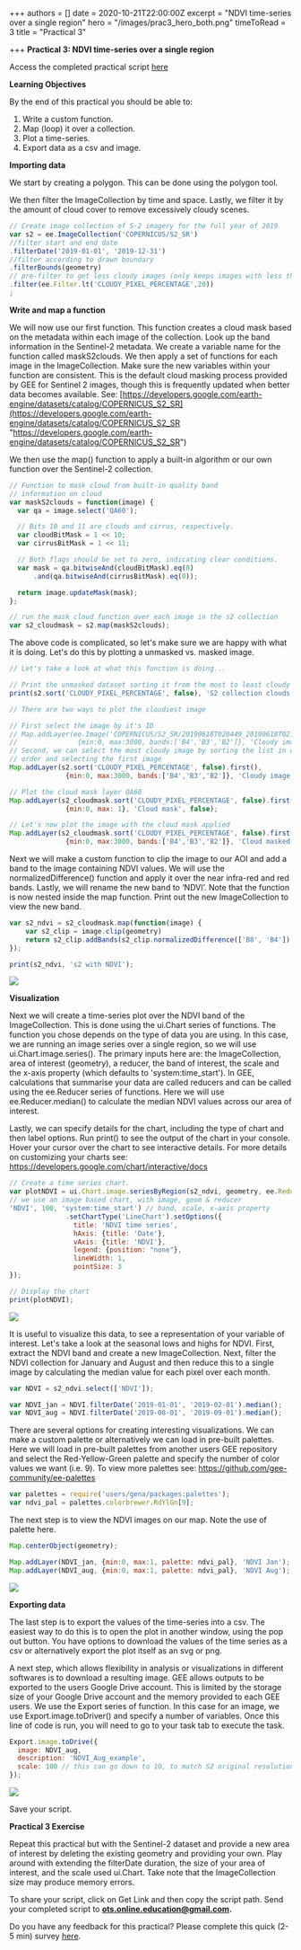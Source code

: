+++
authors = []
date = 2020-10-21T22:00:00Z
excerpt = "NDVI time-series over a single region"
hero = "/images/prac3_hero_both.png"
timeToRead = 3
title = "Practical 3"

+++
**Practical 3: NDVI time-series over a single region**

Access the completed practical script [here](https://code.earthengine.google.com/1a680f461f1fdeb874d2ceba8e5704d3)

**Learning Objectives**

By the end of this practical you should be able to:

1. Write a custom function.
2. Map (loop) it over a collection.
3. Plot a time-series.
4. Export data as a csv and image.

**Importing data**

We start by creating a polygon. This can be done using the polygon tool.

We then filter the ImageCollection by time and space. Lastly, we filter it by the amount of cloud cover to remove excessively cloudy scenes.

```js
// Create image collection of S-2 imagery for the full year of 2019
var s2 = ee.ImageCollection('COPERNICUS/S2_SR')
//filter start and end date
.filterDate('2019-01-01', '2019-12-31')
//filter according to drawn boundary
.filterBounds(geometry)
// pre-filter to get less cloudy images (only keeps images with less than 20% cloudy pixels)
.filter(ee.Filter.lt('CLOUDY_PIXEL_PERCENTAGE',20))
;
```

**Write and map a function**

We will now use our first function. This function creates a cloud mask based on the metadata within each image of the collection. Look up the band information in the Sentinel-2 metadata. We create a variable name for the function called maskS2clouds. We then apply a set of functions for each image in the ImageCollection. Make sure the new variables within your function are consistent. This is the default cloud masking process provided by GEE for Sentinel 2 images, though this is frequently updated when better data becomes available. See: [https://developers.google.com/earth-engine/datasets/catalog/COPERNICUS_S2_SR](https://developers.google.com/earth-engine/datasets/catalog/COPERNICUS_S2_SR "https://developers.google.com/earth-engine/datasets/catalog/COPERNICUS_S2_SR")

We then use the map() function to apply a built-in algorithm or our own function over the Sentinel-2 collection.

```js
// Function to mask cloud from built-in quality band
// information on cloud
var maskS2clouds = function(image) {
  var qa = image.select('QA60');

  // Bits 10 and 11 are clouds and cirrus, respectively.
  var cloudBitMask = 1 << 10;
  var cirrusBitMask = 1 << 11;

  // Both flags should be set to zero, indicating clear conditions.
  var mask = qa.bitwiseAnd(cloudBitMask).eq(0)
      .and(qa.bitwiseAnd(cirrusBitMask).eq(0));

  return image.updateMask(mask);
};

// run the mask cloud function over each image in the s2 collection
var s2_cloudmask = s2.map(maskS2clouds); 
```

The above code is complicated, so let's make sure we are happy with what it is doing. Let's do this by plotting a unmasked vs. masked image.

```js
// Let's take a look at what this function is doing...

// Print the unmasked dataset sorting it from the most to least cloudy image
print(s2.sort('CLOUDY_PIXEL_PERCENTAGE', false), 'S2 collection clouds');

// There are two ways to plot the cloudiest image

// First select the image by it's ID
// Map.addLayer(ee.Image('COPERNICUS/S2_SR/20190618T020449_20190618T021219_T50HNH'), 
//               {min:0, max:3000, bands:['B4','B3','B2']}, 'Cloudy image ID');
// Second, we can select the most cloudy image by sorting the list in descending 
// order and selecting the first image
Map.addLayer(s2.sort('CLOUDY_PIXEL_PERCENTAGE', false).first(), 
              {min:0, max:3000, bands:['B4','B3','B2']}, 'Cloudy image first');

// Plot the cloud mask layer QA60
Map.addLayer(s2_cloudmask.sort('CLOUDY_PIXEL_PERCENTAGE', false).first().select('QA60'), 
              {min:0, max: 1}, 'Cloud mask', false);

// Let's now plot the image with the cloud mask applied
Map.addLayer(s2_cloudmask.sort('CLOUDY_PIXEL_PERCENTAGE', false).first(), 
              {min:0, max:3000, bands:['B4','B3','B2']}, 'Cloud masked image');
```

Next we will make a custom function to clip the image to our AOI and add a band to the image containing NDVI values. We will use the normalizedDifference() function and apply it over the near infra-red and red bands. Lastly, we will rename the new band to ‘NDVI’. Note that the function is now nested inside the map function. Print out the new ImageCollection to view the new band.

```js
var s2_ndvi = s2_cloudmask.map(function(image) {
    var s2_clip = image.clip(geometry)
    return s2_clip.addBands(s2_clip.normalizedDifference(['B8', 'B4']).rename('NDVI'))
});

print(s2_ndvi, 's2 with NDVI');
```

![](/images/prac3_ndvi_band.png)

**Visualization**

Next we will create a time-series plot over the NDVI band of the ImageCollection. This is done using the ui.Chart series of functions. The function you chose depends on the type of data you are using. In this case, we are running an image series over a single region, so we will use ui.Chart.image.series(). The primary inputs here are: the ImageCollection, area of interest (geometry), a reducer, the band of interest, the scale and the x-axis property (which defaults to 'system:time_start'). In GEE, calculations that summarise your data are called reducers and can be called using the ee.Reducer series of functions. Here we will use ee.Reducer.median() to calculate the median NDVI values across our area of interest.

Lastly, we can specify details for the chart, including the type of chart and then label options. Run print() to see the output of the chart in your console. Hover your cursor over the chart to see interactive details. For more details on customizing your charts see: https://developers.google.com/chart/interactive/docs

```js
// Create a time series chart.
var plotNDVI = ui.Chart.image.seriesByRegion(s2_ndvi, geometry, ee.Reducer.median(), 
// we use an image based chart, with image, geom & reducer
'NDVI', 100, 'system:time_start') // band, scale, x-axis property
              .setChartType('LineChart').setOptions({
                title: 'NDVI time series',
                hAxis: {title: 'Date'},
                vAxis: {title: 'NDVI'},
                legend: {position: "none"},
                lineWidth: 1,
                pointSize: 3
});

// Display the chart
print(plotNDVI);
```

![](/images/prac3_ndvi_chart.png)

It is useful to visualize this data, to see a representation of your variable of interest. Let's take a look at the seasonal lows and highs for NDVI. First, extract the NDVI band and create a new ImageCollection. Next, filter the NDVI collection for January and August and then reduce this to a single image by calculating the median value for each pixel over each month.

```js
var NDVI = s2_ndvi.select(['NDVI']);

var NDVI_jan = NDVI.filterDate('2019-01-01', '2019-02-01').median();
var NDVI_aug = NDVI.filterDate('2019-08-01', '2019-09-01').median();
```

There are several options for creating interesting visualizations. We can make a custom palette or alternatively we can load in pre-built palettes. Here we will load in pre-built palettes from another users GEE repository and select the Red-Yellow-Green palette and specify the number of color values we want (i.e. 9). To view more palettes see: https://github.com/gee-community/ee-palettes

```js
var palettes = require('users/gena/packages:palettes');
var ndvi_pal = palettes.colorbrewer.RdYlGn[9];
```

The next step is to view the NDVI images on our map. Note the use of palette here.

```js
Map.centerObject(geometry);

Map.addLayer(NDVI_jan, {min:0, max:1, palette: ndvi_pal}, 'NDVI Jan');
Map.addLayer(NDVI_aug, {min:0, max:1, palette: ndvi_pal}, 'NDVI Aug');
```

![](/images/prac3_ndvi_vis.png)

**Exporting data**

The last step is to export the values of the time-series into a csv. The easiest way to do this is to open the plot in another window, using the pop out button. You have options to download the values of the time series as a csv or alternatively export the plot itself as an svg or png.

A next step, which allows flexibility in analysis or visualizations in different softwares is to download a resulting image. GEE allows outputs to be exported to the users Google Drive account. This is limited by the storage size of your Google Drive account and the memory provided to each GEE users. We use the Export series of function. In this case for an image, we use Export.image.toDriver() and specify a number of variables. Once this line of code is run, you will need to go to your task tab to execute the task.

```js
Export.image.toDrive({
  image: NDVI_aug,
  description: 'NDVI_Aug_example',
  scale: 100 // this can go down to 10, to match S2 original resolution
});
```

![](/images/prac3_tasks.png)

Save your script.

**Practical 3 Exercise**

Repeat this practical but with the Sentinel-2 dataset and provide a new area of interest by deleting the existing geometry and providing your own. Play around with extending the filterDate duration, the size of your area of interest, and the scale used ui.Chart. Take note that the ImageCollection size may produce memory errors.

To share your script, click on Get Link and then copy the script path. Send your completed script to **ots.online.education@gmail.com.**

Do you have any feedback for this practical? Please complete this quick (2-5 min) survey [here](https://forms.gle/hT11ReQpvG2oLDxF7).
